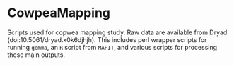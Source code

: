 # CowpeaMapping

Scripts used for copwea mapping study. Raw data are available from Dryad (doi:10.5061/dryad.x0k6djhjh). This includes perl wrapper scripts for running `gemma`, an `R` script from `MAPIT`, and various scripts for processing these main outputs. 
